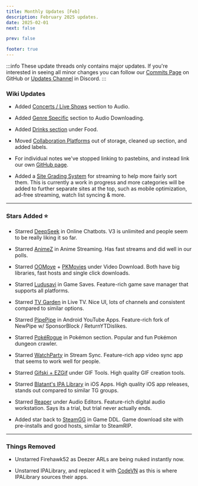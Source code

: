 ```yaml
---
title: Monthly Updates [Feb]
description: February 2025 updates.
date: 2025-02-01
next: false

prev: false

footer: true
---
```


<Post authors="nbats" />

:::info
These update threads only contains major updates. If you're interested
in seeing all minor changes you can follow our
[Commits Page](https://github.com/fmhy/FMHYedit/commits/main) on GitHub or
[Updates Channel](https://redd.it/17f8msf) in Discord.
:::


### Wiki Updates

- Added [Concerts / Live Shows](https://fmhy.net/audiopiracyguide#concerts-live-shows) section to Audio.

- Added [Genre Specific](https://fmhy.net/audiopiracyguide#genre-specific) section to Audio Downloading.

- Added [Drinks section](https://fmhy.net/miscguide#drinks) under Food.

- Moved [Collaboration Platforms](https://fmhy.net/miscguide#collaboration-platforms) out of storage, cleaned up section, and added labels.

- For individual notes we've stopped linking to pastebins, and instead link our own [GitHub page](https://github.com/fmhy/FMHY/wiki/FMHY‐Notes.md). 

- Added a [Site Grading System](https://github.com/fmhy/FMHY/wiki/Stream-Site-Grading) for streaming to help more fairly sort them. This is currently a work in progress and more categories will be added to further separate sites at the top, such as mobile optimization, ad-free streaming, watch list syncing & more.

***

### Stars Added ⭐

- Starred [DeepSeek](https://fmhy.net/ai#online-chatbots) in Online Chatbots. V3 is unlimited and people seem to be really liking it so far.

- Starred [AnimeZ](https://fmhy.net/videopiracyguide#anime-streaming) in Anime Streaming. Has fast streams and did well in our polls.

- Starred [OOMoye](https://fmhy.net/videopiracyguide#download-sites) + [PKMovies](https://fmhy.net/videopiracyguide#drives-directories) under Video Download. Both have big libraries, fast hosts and single click downloads.

- Starred [Ludusavi](https://fmhy.net/gaming-tools#game-saves) in Game Saves. Feature-rich game save manager that supports all platforms.

- Starred [TV Garden](https://fmhy.net/videopiracyguide#live-tv) in Live TV. Nice UI, lots of channels and consistent compared to similar options.

- Starred [PipePipe](https://fmhy.net/android-iosguide#android-youtube-apps) in Android YouTube Apps. Feature-rich fork of NewPipe w/ SponsorBlock / ReturnYTDislikes. 

- Starred [PokéRogue](https://fmhy.net/gaming-tools#pokemon-tools) in Pokémon section. Popular and fun Pokémon dungeon crawler.

- Starred [WatchParty](https://fmhy.net/video-tools#stream-sync) in Stream Sync. Feature-rich app video sync app that seems to work well for people. 

- Starred [Gifski + EZGif](https://fmhy.net/img-tools#gif-tools) under GIF Tools. High quality GIF creation tools.

- Starred [Blatant's IPA Library](https://fmhy.net/android-iosguide#telegram-channels-1) in iOS Apps. High quality iOS app releases, stands out compared to similar TG groups.

- Starred [Reaper](https://fmhy.net/audiopiracyguide#audio-editors) under Audio Editors. Feature-rich digital audio workstation. Says its a trial, but trial never actually ends. 

- Added star back to [SteamGG](https://fmhy.net/gamingpiracyguide#download-games) in Game DDL. Game download site with pre-installs and good hosts, similar to SteamRIP. 

***

### Things Removed

- Unstarred Firehawk52 as Deezer ARLs are being nuked instantly now.

- Unstarred IPALibrary, and replaced it with [CodeVN](https://fmhy.net/android-iosguide#ios-ipas) as this is where IPALibrary sources their apps.
